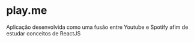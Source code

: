 # play.me
Aplicação desenvolvida como uma fusão entre Youtube e Spotify afim de estudar conceitos de ReactJS
